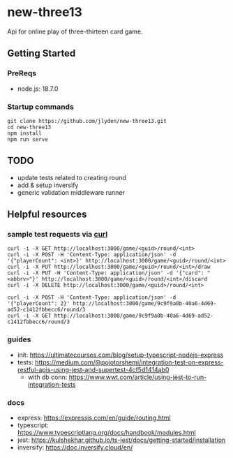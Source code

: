 # new-three13
Api for online play of three-thirteen card game.

## Getting Started
### PreReqs
* node.js: 18.7.0

### Startup commands
```
git clone https://github.com/jlyden/new-three13.git
cd new-three13
npm install
npm run serve
```

## TODO
* update tests related to creating round
* add & setup inversify
* generic validation middleware runner

## Helpful resources
### sample test requests via [curl](https://curl.se/)
```
curl -i -X GET http://localhost:3000/game/<guid>/round/<int>
curl -i -X POST -H 'Content-Type: application/json' -d '{"playerCount": <int>}' http://localhost:3000/game/<guid>/round/<int>
curl -i -X PUT http://localhost:3000/game/<guid>/round/<int>/draw
curl -i -X PUT -H 'Content-Type: application/json' -d '{"card": "<abbrv>"}' http://localhost:3000/game/<guid>/round/<int>/discard
curl -i -X DELETE http://localhost:3000/game/<guid>/round/<int>
```

```
curl -i -X POST -H 'Content-Type: application/json' -d '{"playerCount": 2}' http://localhost:3000/game/9c9f9a0b-40a6-4d69-ad52-c1412fbbecc6/round/3
curl -i -X GET http://localhost:3000/game/9c9f9a0b-40a6-4d69-ad52-c1412fbbecc6/round/3
```

### guides
* init: https://ultimatecourses.com/blog/setup-typescript-nodejs-express
* tests: https://medium.com/@pojotorshemi/integration-test-on-express-restful-apis-using-jest-and-supertest-4cf5d1414ab0
  * with db conn: https://www.wwt.com/article/using-jest-to-run-integration-tests

### docs
* express: https://expressjs.com/en/guide/routing.html
* typescript: https://www.typescriptlang.org/docs/handbook/modules.html
* jest: https://kulshekhar.github.io/ts-jest/docs/getting-started/installation
* inversify: https://doc.inversify.cloud/en/